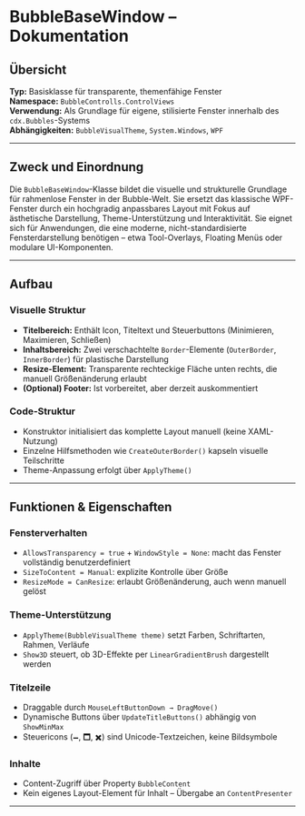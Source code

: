 
# BubbleBaseWindow – Dokumentation

## Übersicht

**Typ:** Basisklasse für transparente, themenfähige Fenster  
**Namespace:** `BubbleControlls.ControlViews`  
**Verwendung:** Als Grundlage für eigene, stilisierte Fenster innerhalb des `cdx.Bubbles`-Systems  
**Abhängigkeiten:** `BubbleVisualTheme`, `System.Windows`, `WPF`

---

## Zweck und Einordnung

Die `BubbleBaseWindow`-Klasse bildet die visuelle und strukturelle Grundlage für rahmenlose Fenster in der Bubble-Welt. Sie ersetzt das klassische WPF-Fenster durch ein hochgradig anpassbares Layout mit Fokus auf ästhetische Darstellung, Theme-Unterstützung und Interaktivität. Sie eignet sich für Anwendungen, die eine moderne, nicht-standardisierte Fensterdarstellung benötigen – etwa Tool-Overlays, Floating Menüs oder modulare UI-Komponenten.

---

## Aufbau

### Visuelle Struktur
- **Titelbereich:** Enthält Icon, Titeltext und Steuerbuttons (Minimieren, Maximieren, Schließen)
- **Inhaltsbereich:** Zwei verschachtelte `Border`-Elemente (`OuterBorder`, `InnerBorder`) für plastische Darstellung
- **Resize-Element:** Transparente rechteckige Fläche unten rechts, die manuell Größenänderung erlaubt
- **(Optional) Footer:** Ist vorbereitet, aber derzeit auskommentiert

### Code-Struktur
- Konstruktor initialisiert das komplette Layout manuell (keine XAML-Nutzung)
- Einzelne Hilfsmethoden wie `CreateOuterBorder()` kapseln visuelle Teilschritte
- Theme-Anpassung erfolgt über `ApplyTheme()`

---

## Funktionen & Eigenschaften

### Fensterverhalten
- `AllowsTransparency = true` + `WindowStyle = None`: macht das Fenster vollständig benutzerdefiniert
- `SizeToContent = Manual`: explizite Kontrolle über Größe
- `ResizeMode = CanResize`: erlaubt Größenänderung, auch wenn manuell gelöst

### Theme-Unterstützung
- `ApplyTheme(BubbleVisualTheme theme)` setzt Farben, Schriftarten, Rahmen, Verläufe
- `Show3D` steuert, ob 3D-Effekte per `LinearGradientBrush` dargestellt werden

### Titelzeile
- Draggable durch `MouseLeftButtonDown → DragMove()`
- Dynamische Buttons über `UpdateTitleButtons()` abhängig von `ShowMinMax`
- Steuericons (🗕, 🗖, ✖) sind Unicode-Textzeichen, keine Bildsymbole

### Inhalte
- Content-Zugriff über Property `BubbleContent`
- Kein eigenes Layout-Element für Inhalt – Übergabe an `ContentPresenter`

---
